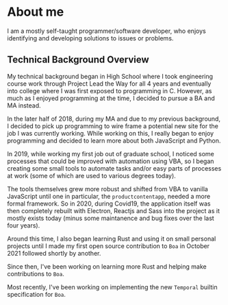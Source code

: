 
# About me

I am a mostly self-taught programmer/software developer, who enjoys identifying and developing solutions to issues or problems.

## Technical Background Overview

My technical background began in High School where I took engineering course work through Project Lead the Way for all 4 years
and eventually into college where I was first exposed to programming in C. However, as much as I enjoyed programming at the
time, I decided to pursue a BA and MA instead.

In the later half of 2018, during my MA and due to my previous background, I decided to pick up programming to wire frame a
potential new site for the job I was currently working. While working on this, I really began to enjoy programming and decided
to learn more about both JavaScript and Python.

In 2019, while working my first job out of graduate school, I noticed some processes that could be improved with automation using
VBA, so I began creating some small tools to automate tasks and/or easy parts of processes at work (some of which are used to
various degrees today).

The tools themselves grew more robust and shifted from VBA to vanilla JavaScript until one in particular, the `productcontentapp`,
needed a more formal framework. So in 2020, during Covid19, the application itself was then completely rebuilt with Electron, Reactjs and
Sass into the project as it mostly exists today (minus some maintanence and bug fixes over the last four years).

Around this time, I also began learning Rust and using it on small personal projects until I made my first open source contribution
to `Boa` in October 2021 followed shortly by another.

Since then, I've been working on learning more Rust and helping make contributions to `Boa`.

Most recently, I've been working on implementing the new `Temporal` builtin specification for `Boa`.
